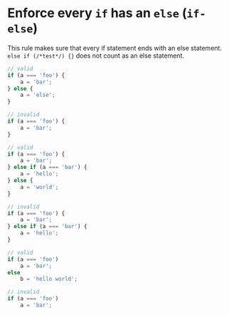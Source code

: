 # Enforce every `if` has an `else` (`if-else`)

This rule makes sure that every if statement ends with an else statement. `else if (/*test*/) {}` does not count as an else statement.

```typescript
// valid
if (a === 'foo') { 
    a = 'bar';
} else {
    a = 'else';
}

// invalid
if (a === 'foo') {
    a = 'bar';
}
```

```typescript
// valid
if (a === 'foo') { 
    a = 'bar';
} else if (a === 'bar') {
    a = 'hello';
} else {
    a = 'world';
}

// invalid
if (a === 'foo') {
    a = 'bar';
} else if (a === 'bar') {
    a = 'hello';
}
```

```typescript
// valid
if (a === 'foo')
    a = 'bar';
else
    b = 'hello world';

// invalid
if (a === 'foo')
    a = 'bar';
```